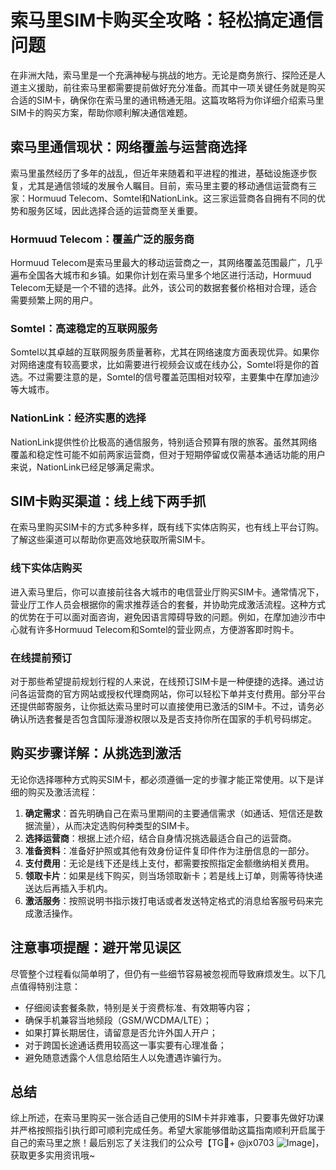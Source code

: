 # 索马里SIM卡购买全攻略：轻松搞定通信问题

在非洲大陆，索马里是一个充满神秘与挑战的地方。无论是商务旅行、探险还是人道主义援助，前往索马里都需要提前做好充分准备。而其中一项关键任务就是购买合适的SIM卡，确保你在索马里的通讯畅通无阻。这篇攻略将为你详细介绍索马里SIM卡的购买方案，帮助你顺利解决通信难题。

## 索马里通信现状：网络覆盖与运营商选择

索马里虽然经历了多年的战乱，但近年来随着和平进程的推进，基础设施逐步恢复，尤其是通信领域的发展令人瞩目。目前，索马里主要的移动通信运营商有三家：Hormuud Telecom、Somtel和NationLink。这三家运营商各自拥有不同的优势和服务区域，因此选择合适的运营商至关重要。

### Hormuud Telecom：覆盖广泛的服务商
Hormuud Telecom是索马里最大的移动运营商之一，其网络覆盖范围最广，几乎遍布全国各大城市和乡镇。如果你计划在索马里多个地区进行活动，Hormuud Telecom无疑是一个不错的选择。此外，该公司的数据套餐价格相对合理，适合需要频繁上网的用户。

### Somtel：高速稳定的互联网服务
Somtel以其卓越的互联网服务质量著称，尤其在网络速度方面表现优异。如果你对网络速度有较高要求，比如需要进行视频会议或在线办公，Somtel将是你的首选。不过需要注意的是，Somtel的信号覆盖范围相对较窄，主要集中在摩加迪沙等大城市。

### NationLink：经济实惠的选择
NationLink提供性价比极高的通信服务，特别适合预算有限的旅客。虽然其网络覆盖和稳定性可能不如前两家运营商，但对于短期停留或仅需基本通话功能的用户来说，NationLink已经足够满足需求。

## SIM卡购买渠道：线上线下两手抓

在索马里购买SIM卡的方式多种多样，既有线下实体店购买，也有线上平台订购。了解这些渠道可以帮助你更高效地获取所需SIM卡。

### 线下实体店购买
进入索马里后，你可以直接前往各大城市的电信营业厅购买SIM卡。通常情况下，营业厅工作人员会根据你的需求推荐适合的套餐，并协助完成激活流程。这种方式的优势在于可以面对面咨询，避免因语言障碍导致的问题。例如，在摩加迪沙市中心就有许多Hormuud Telecom和Somtel的营业网点，方便游客即时购卡。

### 在线提前预订
对于那些希望提前规划行程的人来说，在线预订SIM卡是一种便捷的选择。通过访问各运营商的官方网站或授权代理商网站，你可以轻松下单并支付费用。部分平台还提供邮寄服务，让你抵达索马里时可以直接使用已激活的SIM卡。不过，请务必确认所选套餐是否包含国际漫游权限以及是否支持你所在国家的手机号码绑定。

## 购买步骤详解：从挑选到激活

无论你选择哪种方式购买SIM卡，都必须遵循一定的步骤才能正常使用。以下是详细的购买及激活流程：

1. **确定需求**：首先明确自己在索马里期间的主要通信需求（如通话、短信还是数据流量），从而决定选购何种类型的SIM卡。
2. **选择运营商**：根据上述介绍，结合自身情况挑选最适合自己的运营商。
3. **准备资料**：准备好护照或其他有效身份证件复印件作为注册信息的一部分。
4. **支付费用**：无论是线下还是线上支付，都需要按照指定金额缴纳相关费用。
5. **领取卡片**：如果是线下购买，则当场领取新卡；若是线上订单，则需等待快递送达后再插入手机内。
6. **激活服务**：按照说明书指示拨打电话或者发送特定格式的消息给客服号码来完成激活操作。

## 注意事项提醒：避开常见误区

尽管整个过程看似简单明了，但仍有一些细节容易被忽视而导致麻烦发生。以下几点值得特别注意：
- 仔细阅读套餐条款，特别是关于资费标准、有效期等内容；
- 确保手机兼容当地频段（GSM/WCDMA/LTE）；
- 如果打算长期居住，请留意是否允许外国人开户；
- 对于跨国长途通话费用较高这一事实要有心理准备；
- 避免随意透露个人信息给陌生人以免遭遇诈骗行为。

## 总结

综上所述，在索马里购买一张合适自己使用的SIM卡并非难事，只要事先做好功课并严格按照指引执行即可顺利完成任务。希望大家能够借助这篇指南顺利开启属于自己的索马里之旅！最后别忘了关注我们的公众号【TG💪+ @jx0703 ![Image](https://github.com/user-attachments/assets/dbca1d08-cadb-493c-b0ec-ad6f7a83f270)]，获取更多实用资讯哦~